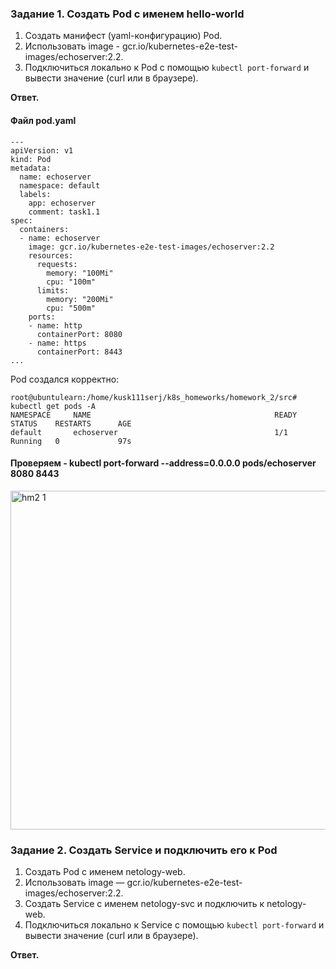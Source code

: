 ### Задание 1. Создать Pod с именем hello-world

1. Создать манифест (yaml-конфигурацию) Pod.
2. Использовать image - gcr.io/kubernetes-e2e-test-images/echoserver:2.2.
3. Подключиться локально к Pod с помощью `kubectl port-forward` и вывести значение (curl или в браузере).

**Ответ.**


#### Файл pod.yaml

```
---
apiVersion: v1
kind: Pod
metadata:
  name: echoserver
  namespace: default
  labels:
    app: echoserver
    comment: task1.1
spec:
  containers:
  - name: echoserver
    image: gcr.io/kubernetes-e2e-test-images/echoserver:2.2
    resources:
      requests:
        memory: "100Mi"
        cpu: "100m"
      limits:
        memory: "200Mi"
        cpu: "500m"
    ports:
    - name: http
      containerPort: 8080
    - name: https
      containerPort: 8443
...
```

Pod создался корректно:
```
root@ubuntulearn:/home/kusk111serj/k8s_homeworks/homework_2/src#  kubectl get pods -A
NAMESPACE     NAME                                         READY   STATUS    RESTARTS      AGE
default       echoserver                                   1/1     Running   0             97s
```


#### Проверяем - kubectl port-forward --address=0.0.0.0 pods/echoserver 8080 8443

<img width="1172" height="542" alt="hm2 1" src="https://github.com/user-attachments/assets/797b1261-23b8-498c-85ec-ea93f6dcc12e" />


### Задание 2. Создать Service и подключить его к Pod

1. Создать Pod с именем netology-web.
2. Использовать image — gcr.io/kubernetes-e2e-test-images/echoserver:2.2.
3. Создать Service с именем netology-svc и подключить к netology-web.
4. Подключиться локально к Service с помощью `kubectl port-forward` и вывести значение (curl или в браузере).

**Ответ.**
